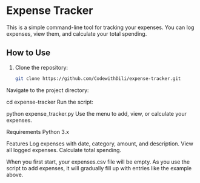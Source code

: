 # Expense Tracker

This is a simple command-line tool for tracking your expenses. You can log expenses, view them, and calculate your total spending.

## How to Use

1. Clone the repository:
   ```bash
   git clone https://github.com/CodewithDili/expense-tracker.git
Navigate to the project directory:


cd expense-tracker
Run the script:


python expense_tracker.py
Use the menu to add, view, or calculate your expenses.

Requirements
Python 3.x

Features
Log expenses with date, category, amount, and description.
View all logged expenses.
Calculate total spending.

When you first start, your expenses.csv file will be empty. As you use the script to add expenses, it will gradually fill up with entries like the example above.
